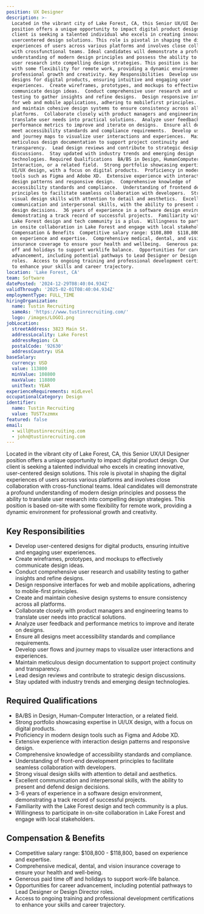```yaml
---
position: UX Designer
description: >-
  Located in the vibrant city of Lake Forest, CA, this Senior UX/UI Designer
  position offers a unique opportunity to impact digital product design. Our
  client is seeking a talented individual who excels in creating innovative,
  usercentered design solutions. This role is pivotal in shaping the digital
  experiences of users across various platforms and involves close collaboration
  with crossfunctional teams. Ideal candidates will demonstrate a profound
  understanding of modern design principles and possess the ability to translate
  user research into compelling design strategies. This position is based onsite
  with some flexibility for remote work, providing a dynamic environment for
  professional growth and creativity. Key Responsibilities  Develop usercentered
  designs for digital products, ensuring intuitive and engaging user
  experiences.  Create wireframes, prototypes, and mockups to effectively
  communicate design ideas.  Conduct comprehensive user research and usability
  testing to gather insights and refine designs.  Design responsive interfaces
  for web and mobile applications, adhering to mobilefirst principles.  Create
  and maintain cohesive design systems to ensure consistency across all
  platforms.  Collaborate closely with product managers and engineering teams to
  translate user needs into practical solutions.  Analyze user feedback and
  performance metrics to improve and iterate on designs.  Ensure all designs
  meet accessibility standards and compliance requirements.  Develop user flows
  and journey maps to visualize user interactions and experiences.  Maintain
  meticulous design documentation to support project continuity and
  transparency.  Lead design reviews and contribute to strategic design
  discussions.  Stay updated with industry trends and emerging design
  technologies. Required Qualifications  BA/BS in Design, HumanComputer
  Interaction, or a related field.  Strong portfolio showcasing expertise in
  UI/UX design, with a focus on digital products.  Proficiency in modern design
  tools such as Figma and Adobe XD.  Extensive experience with interaction
  design patterns and responsive design.  Comprehensive knowledge of
  accessibility standards and compliance.  Understanding of frontend development
  principles to facilitate seamless collaboration with developers.  Strong
  visual design skills with attention to detail and aesthetics.  Excellent
  communication and interpersonal skills, with the ability to present and defend
  design decisions.  36 years of experience in a software design environment,
  demonstrating a track record of successful projects.  Familiarity with the
  Lake Forest design and tech community is a plus.  Willingness to participate
  in onsite collaboration in Lake Forest and engage with local stakeholders.
  Compensation & Benefits  Competitive salary range: $108,800  $118,800, based
  on experience and expertise.  Comprehensive medical, dental, and vision
  insurance coverage to ensure your health and wellbeing.  Generous paid time
  off and holidays to support worklife balance.  Opportunities for career
  advancement, including potential pathways to Lead Designer or Design Director
  roles.  Access to ongoing training and professional development certifications
  to enhance your skills and career trajectory.
location: 'Lake Forest, CA'
team: Software
datePosted: '2024-12-29T08:40:04.934Z'
validThrough: '2025-02-01T08:40:04.934Z'
employmentType: FULL_TIME
hiringOrganization:
  name: Tustin Recruiting
  sameAs: 'https://www.tustinrecruiting.com/'
  logo: /images/LOGO1.png
jobLocation:
  streetAddress: 3823 Main St.
  addressLocality: Lake Forest
  addressRegion: CA
  postalCode: '92630'
  addressCountry: USA
baseSalary:
  currency: USD
  value: 113800
  minValue: 108800
  maxValue: 118800
  unitText: YEAR
experienceRequirements: midLevel
occupationalCategory: Design
identifier:
  name: Tustin Recruiting
  value: TUST7xzmmx
featured: false
email:
  - will@tustinrecruiting.com
  - john@tustinrecruiting.com
---
```




Located in the vibrant city of Lake Forest, CA, this Senior UX/UI Designer position offers a unique opportunity to impact digital product design. Our client is seeking a talented individual who excels in creating innovative, user-centered design solutions. This role is pivotal in shaping the digital experiences of users across various platforms and involves close collaboration with cross-functional teams. Ideal candidates will demonstrate a profound understanding of modern design principles and possess the ability to translate user research into compelling design strategies. This position is based on-site with some flexibility for remote work, providing a dynamic environment for professional growth and creativity.

## Key Responsibilities

- Develop user-centered designs for digital products, ensuring intuitive and engaging user experiences.
- Create wireframes, prototypes, and mockups to effectively communicate design ideas.
- Conduct comprehensive user research and usability testing to gather insights and refine designs.
- Design responsive interfaces for web and mobile applications, adhering to mobile-first principles.
- Create and maintain cohesive design systems to ensure consistency across all platforms.
- Collaborate closely with product managers and engineering teams to translate user needs into practical solutions.
- Analyze user feedback and performance metrics to improve and iterate on designs.
- Ensure all designs meet accessibility standards and compliance requirements.
- Develop user flows and journey maps to visualize user interactions and experiences.
- Maintain meticulous design documentation to support project continuity and transparency.
- Lead design reviews and contribute to strategic design discussions.
- Stay updated with industry trends and emerging design technologies.

## Required Qualifications

- BA/BS in Design, Human-Computer Interaction, or a related field.
- Strong portfolio showcasing expertise in UI/UX design, with a focus on digital products.
- Proficiency in modern design tools such as Figma and Adobe XD.
- Extensive experience with interaction design patterns and responsive design.
- Comprehensive knowledge of accessibility standards and compliance.
- Understanding of front-end development principles to facilitate seamless collaboration with developers.
- Strong visual design skills with attention to detail and aesthetics.
- Excellent communication and interpersonal skills, with the ability to present and defend design decisions.
- 3-6 years of experience in a software design environment, demonstrating a track record of successful projects.
- Familiarity with the Lake Forest design and tech community is a plus.
- Willingness to participate in on-site collaboration in Lake Forest and engage with local stakeholders.

## Compensation & Benefits

- Competitive salary range: $108,800 - $118,800, based on experience and expertise.
- Comprehensive medical, dental, and vision insurance coverage to ensure your health and well-being.
- Generous paid time off and holidays to support work-life balance.
- Opportunities for career advancement, including potential pathways to Lead Designer or Design Director roles.
- Access to ongoing training and professional development certifications to enhance your skills and career trajectory.
